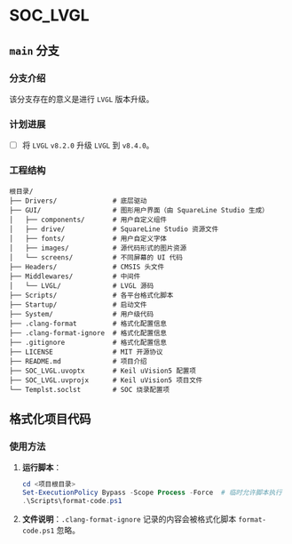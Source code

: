 # SOC_LVGL

## `main` 分支

### 分支介绍

该分支存在的意义是进行 `LVGL` 版本升级。

### 计划进展

- [ ] 将 `LVGL` `v8.2.0` 升级 `LVGL` 到 `v8.4.0`。

### 工程结构

```plaintext
根目录/
├── Drivers/              # 底层驱动
├── GUI/                  # 图形用户界面（由 SquareLine Studio 生成）
│   ├── components/       # 用户自定义组件
│   ├── drive/            # SquareLine Studio 资源文件
│   ├── fonts/            # 用户自定义字体
│   ├── images/           # 源代码形式的图片资源
│   └── screens/          # 不同屏幕的 UI 代码
├── Headers/              # CMSIS 头文件
├── Middlewares/          # 中间件
│   └── LVGL/             # LVGL 源码
├── Scripts/              # 各平台格式化脚本
├── Startup/              # 启动文件
├── System/               # 用户级代码
├── .clang-format         # 格式化配置信息
├── .clang-format-ignore  # 格式化配置信息
├── .gitignore            # 格式化配置信息
├── LICENSE               # MIT 开源协议
├── README.md             # 项目介绍
├── SOC_LVGL.uvoptx       # Keil uVision5 配置项
├── SOC_LVGL.uvprojx      # Keil uVision5 项目文件
└── Templst.soclst        # SOC 烧录配置项
```

## 格式化项目代码

### 使用方法

1. **运行脚本**：

   ```powershell
   cd <项目根目录>
   Set-ExecutionPolicy Bypass -Scope Process -Force  # 临时允许脚本执行
   .\Scripts\format-code.ps1
   ```

2. **文件说明**：`.clang-format-ignore` 记录的内容会被格式化脚本 `format-code.ps1` 忽略。
